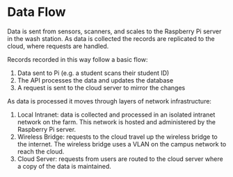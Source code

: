 # Data Flow
Data is sent from sensors, scanners, and scales to the Raspberry Pi server in the wash station. As data is collected the records are replicated to the cloud, where requests are handled.

Records recorded in this way follow a basic flow:

1. Data sent to Pi (e.g. a student scans their student ID)
2. The API processes the data and updates the database
3. A request is sent to the cloud server to mirror the changes

As data is processed it moves through layers of network infrastructure:

1. Local Intranet: data is collected and processed in an isolated intranet network on the farm. This network is hosted and administered by the Raspberry Pi server.
2. Wireless Bridge: requests to the cloud travel up the wireless bridge to the internet. The wireless bridge uses a VLAN on the campus network to reach the cloud.
3. Cloud Server: requests from users are routed to the cloud server where a copy of the data is maintained.


